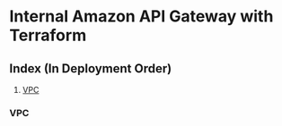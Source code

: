 # Internal Amazon API Gateway with Terraform

## Index (In Deployment Order)
1. [ VPC ](#vpc)

<a name="vpc"></a>
### VPC
